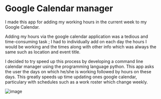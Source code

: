 # Google Calendar manager

I made this app for adding my working hours in the current week to my Google Calendar. 

Adding my hours via the google calendar application was a tedious and time-consuming task ; I
had to individually add on each day the hours I would be working and the times along with other info which was always the same such as location and event title.

I decided to try speed up this process by developing a command line calendar manager using the programming language python. This app asks the user the days on which he/she is working followed by hours on these days. This greatly speeds up time updating ones google calendar, particulary with schedules such as a work roster which change weekly.

![image](https://user-images.githubusercontent.com/43136483/72114617-16b16400-333c-11ea-899b-c71b46cafa6d.png)
